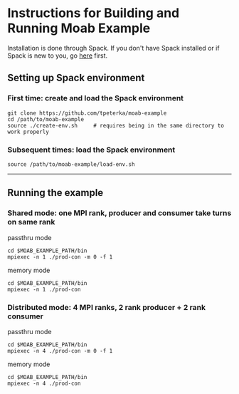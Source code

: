 # Instructions for Building and Running Moab Example

Installation is done through Spack. If you don't have Spack installed or if Spack is new to you, go [here](https://spack.readthedocs.io/en/latest/) first.

## Setting up Spack environment

### First time: create and load the Spack environment

```
git clone https://github.com/tpeterka/moab-example
cd /path/to/moab-example
source ./create-env.sh     # requires being in the same directory to work properly
```

### Subsequent times: load the Spack environment

```
source /path/to/moab-example/load-env.sh
```

-----

## Running the example

### Shared mode: one MPI rank, producer and consumer take turns on same rank

passthru mode
```
cd $MOAB_EXAMPLE_PATH/bin
mpiexec -n 1 ./prod-con -m 0 -f 1
```
memory mode
```
cd $MOAB_EXAMPLE_PATH/bin
mpiexec -n 1 ./prod-con
```
### Distributed mode: 4 MPI ranks, 2 rank producer + 2 rank consumer

passthru mode
```
cd $MOAB_EXAMPLE_PATH/bin
mpiexec -n 4 ./prod-con -m 0 -f 1
```
memory mode
```
cd $MOAB_EXAMPLE_PATH/bin
mpiexec -n 4 ./prod-con
```



